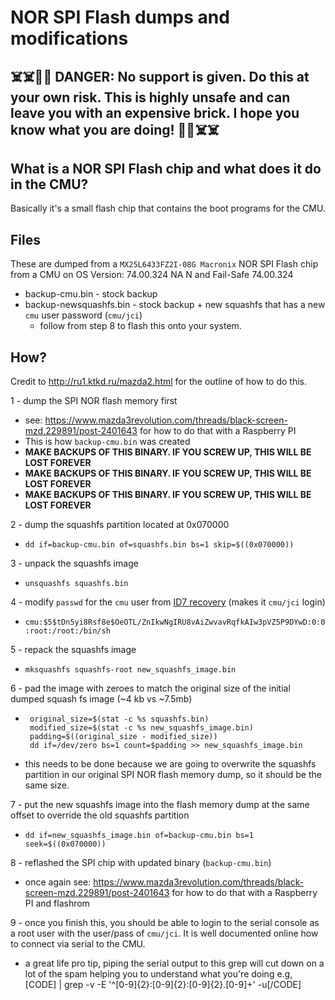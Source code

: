 # NOR SPI Flash dumps and modifications

## ☠️☠️🔴🔴 DANGER: No support is given. Do this at your own risk. This is highly unsafe and can leave you with an expensive brick. I hope you know what you are doing! 🔴🔴☠️☠️

## What is a NOR SPI Flash chip and what does it do in the CMU?
Basically it's a small flash chip that contains the boot programs for the CMU.

## Files
These are dumped from a `MX25L6433FZ2I-08G Macronix` NOR SPI Flash chip from a CMU on OS Version: 74.00.324 NA N and Fail-Safe 74.00.324 
- backup-cmu.bin - stock backup
- backup-newsquashfs.bin - stock backup + new squashfs that has a new `cmu` user password (`cmu/jci`) 
  - follow from step 8 to flash this onto your system.

## How?
Credit to http://ru1.ktkd.ru/mazda2.html for the outline of how to do this.

1 - dump the SPI NOR flash memory first
- see: https://www.mazda3revolution.com/threads/black-screen-mzd.229891/post-2401643 for how to do that with a Raspberry PI
- This is how `backup-cmu.bin` was created
- **MAKE BACKUPS OF THIS BINARY. IF YOU SCREW UP, THIS WILL BE LOST FOREVER**
- **MAKE BACKUPS OF THIS BINARY. IF YOU SCREW UP, THIS WILL BE LOST FOREVER**
- **MAKE BACKUPS OF THIS BINARY. IF YOU SCREW UP, THIS WILL BE LOST FOREVER**

2 - dump the squashfs partition located at 0x070000
- `dd if=backup-cmu.bin of=squashfs.bin bs=1 skip=$((0x070000))`

3 - unpack the squashfs image
- `unsquashfs squashfs.bin`

4 - modify `passwd` for the `cmu` user from [ID7 recovery](https://mazdatweaks.com/id7/) (makes it `cmu/jci` login)
- `cmu:$5$tDn5yi8Rsf8e$OeOTL/ZnIkwNgIRU8vAiZwvavRqfkAIw3pVZ5P9DYwD:0:0:root:/root:/bin/sh`

5 - repack the squashfs image
- `mksquashfs squashfs-root new_squashfs_image.bin`

6 - pad the image with zeroes to match the original size of the initial dumped squash fs image (~4 kb vs ~7.5mb)
-  ```
    original_size=$(stat -c %s squashfs.bin)
    modified_size=$(stat -c %s new_squashfs_image.bin)
    padding=$((original_size - modified_size))
    dd if=/dev/zero bs=1 count=$padding >> new_squashfs_image.bin
- this needs to be done because we are going to overwrite the squashfs partition in our original SPI NOR flash memory dump, so it should be the same size.

7 - put the new squashfs image into the flash memory dump at the same offset to override the old squashfs partition
- `dd if=new_squashfs_image.bin of=backup-cmu.bin bs=1 seek=$((0x070000))`

8 - reflashed the SPI chip with updated binary (`backup-cmu.bin`)
- once again see: https://www.mazda3revolution.com/threads/black-screen-mzd.229891/post-2401643 for how to do that with a Raspberry PI and flashrom

9 - once you finish this, you should be able to login to the serial console as a root user with the user/pass of `cmu/jci`. It is well documented online how to connect via serial to the CMU.
- a great life pro tip, piping the serial output to this grep will cut down on a lot of the spam helping you to understand what you're doing e.g, [CODE]<serial output command> | grep -v -E '^[0-9]{2}:[0-9]{2}:[0-9]{2}\.[0-9]+' -u[/CODE]